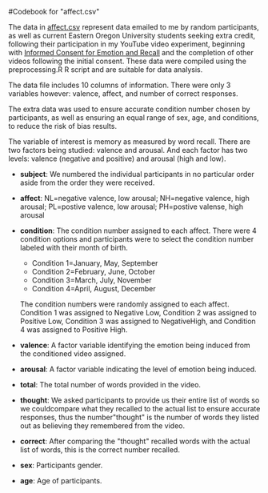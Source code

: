#Codebook for "affect.csv"

The data in <u>affect.csv</u> represent data emailed to me by random participants, as well as current Eastern Oregon University students seeking extra credit, following their participation in my YouTube video experiment, beginning with [Informed Consent for Emotion and Recall](https://www.youtube.com/watch?v=iphxvoAOpE4)
and the completion of other videos following the initial consent. These data were compiled using the preprocessing.R R script and are suitable for data analysis.

The data file includes 10 columns of information. There were only 3 variables however: valence, affect, and number of correct responses. 

The extra data was used to ensure accurate condition number chosen by participants, as well as ensuring an equal range of sex, age, and conditions, to reduce the risk of bias results.

The variable of interest is memory as measured by word recall. 
There are two factors being studied: valence and arousal. 
And each factor has two levels: valence (negative and positive) and arousal (high and low).


* **subject**: We numbered the individual participants in no particular order aside from the order they were received.

* **affect**: NL=negative valence, low arousal; NH=negative valence, high arousal;
              PL=postive valence, low arousal; PH=postive valense, high arousal

* **condition**: The condition number assigned to each affect. There were 4 condition options and participants were to select the condition number labeled with their month of birth.

    * Condition 1=January, May, September
    * Condition 2=February, June, October
    * Condition 3=March, July, November
    * Condition 4=April, August, December
    
    The condition numbers were randomly assigned to each affect. Condition 1 was         assigned to Negative Low, Condition 2 was assigned to Positive Low, Condition 3 was assigned to NegativeHigh, and Condition 4 was assigned to Positive High.

* **valence**: A factor variable identifying the emotion being induced from the conditioned video assigned.

* **arousal**: A factor variable indicating the level of emotion being induced.

* **total**: The total number of words provided in the video.

* **thought**: We asked participants to provide us their entire list of words so we couldcompare what they recalled to the actual list to ensure accurate responses, thus the number"thought" is the number of words they listed out as believing they remembered from the video.

* **correct**: After comparing the "thought" recalled words with the actual list of words, this is the correct number recalled.

* **sex**: Participants gender.

* **age**: Age of participants.